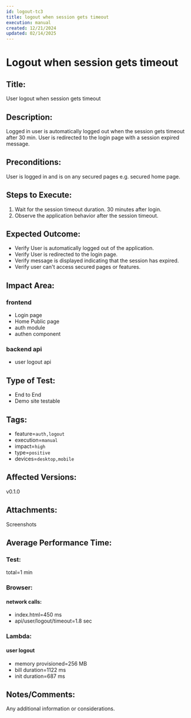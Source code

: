 ```yaml
---
id: logout-tc3
title: logout when session gets timeout
execution: manual
created: 12/21/2024
updated: 02/14/2025
---
```


# Logout when session gets timeout

## Title:

User logout when session gets timeout

## Description:

Logged in user is automatically logged out when the session gets timeout after 30 min. User is redirected to the login page with a session expired message.

## Preconditions:

User is logged in and is on any secured pages e.g. secured home page.

## Steps to Execute:

1. Wait for the session timeout duration. 30 minutes after login.
2. Observe the application behavior after the session timeout.

## Expected Outcome:

- Verify User is automatically logged out of the application.
- Verify User is redirected to the login page.
- Verify message is displayed indicating that the session has expired.
- Verify user can't access secured pages or features.

## Impact Area:

### frontend

- Login page
- Home Public page
- auth module
- authen component

### backend api

- user logout api

## Type of Test:

- End to End
- Demo site testable

## Tags:

- feature=`auth,logout`
- execution=`manual`
- impact=`high`
- type=`positive`
- devices=`desktop,mobile`

## Affected Versions:

v0.1.0

## Attachments:

Screenshots

## Average Performance Time:

### Test:

total=1 min

### Browser:

#### network calls:

- index.html=450 ms
- api/user/logout/timeout=1.8 sec

### Lambda:

#### user logout

- memory provisioned=256 MB
- bill duration=1122 ms
- init duration=687 ms

## Notes/Comments:

Any additional information or considerations.
